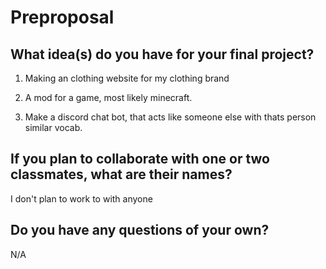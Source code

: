 # Preproposal

## What idea(s) do you have for your final project?

1. Making an clothing website for my clothing brand

2. A mod for a game, most likely minecraft. 

3. Make a discord chat bot, that acts like someone else with thats person similar vocab.

## If you plan to collaborate with one or two classmates, what are their names?

I don't plan to work to with anyone

## Do you have any questions of your own?

N/A
